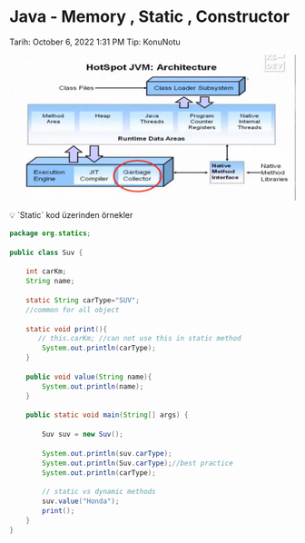 # Java - Memory , Static , Constructor

Tarih: October 6, 2022 1:31 PM
Tip: KonuNotu

![ss1.png](Java%20-%20Memory%20,%20Static%20,%20Constructor%20a438d84d42924be0b20591c69a44f0f0/ss1.png)

 

<aside>
💡 `Static` kod üzerinden örnekler

</aside>

```java
package org.statics;

public class Suv {

    int carKm;
    String name;

    static String carType="SUV";
    //common for all object

    static void print(){
       // this.carKm; //can not use this in static method
        System.out.println(carType);
    }

    public void value(String name){
        System.out.println(name);
    }

    public static void main(String[] args) {

        Suv suv = new Suv();

        System.out.println(suv.carType);
        System.out.println(Suv.carType);//best practice
        System.out.println(carType);

        // static vs dynamic methods
        suv.value("Honda");
        print();
    }
}
```